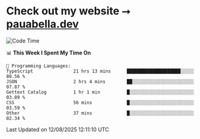 # Check out my website ⭢ [pauabella.dev](https://pauabella.dev)

<!--START_SECTION:waka-->
![Code Time](http://img.shields.io/badge/Code%20Time-4%2C698%20hrs%2018%20mins-blue)

📊 **This Week I Spent My Time On** 

```text
💬 Programming Languages: 
TypeScript               21 hrs 13 mins      ████████████████████░░░░░   80.56 % 
JSON                     2 hrs 4 mins        ██░░░░░░░░░░░░░░░░░░░░░░░   07.87 % 
Gettext Catalog          1 hr 1 min          █░░░░░░░░░░░░░░░░░░░░░░░░   03.89 % 
CSS                      56 mins             █░░░░░░░░░░░░░░░░░░░░░░░░   03.59 % 
Other                    37 mins             █░░░░░░░░░░░░░░░░░░░░░░░░   02.34 % 
```


 Last Updated on 12/08/2025 12:11:10 UTC
<!--END_SECTION:waka-->
